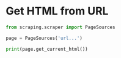 # Get HTML from URL

```python
from scraping.scraper import PageSources

page = PageSources('url...')

print(page.get_current_html())
```
